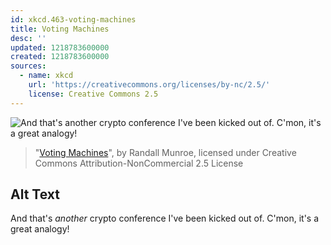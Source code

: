 ```yaml
---
id: xkcd.463-voting-machines
title: Voting Machines
desc: ''
updated: 1218783600000
created: 1218783600000
sources:
  - name: xkcd
    url: 'https://creativecommons.org/licenses/by-nc/2.5/'
    license: Creative Commons 2.5
---
```

![And that's *another* crypto conference I've been kicked out of.  C'mon, it's a great analogy!](https://imgs.xkcd.com/comics/voting_machines.png)
> "[Voting Machines](https://xkcd.com/463/)", by Randall Munroe, licensed under Creative Commons Attribution-NonCommercial 2.5 License

## Alt Text
And that's *another* crypto conference I've been kicked out of.  C'mon, it's a great analogy!
